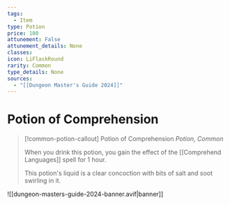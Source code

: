 ```yaml
---
tags:
  - Item
type: Potion
price: 100
attunement: False
attunement_details: None
classes:
icon: LiFlaskRound
rarity: Common
type_details: None
sources:
  - "[[Dungeon Master's Guide 2024]]"
---
```


# Potion of Comprehension

>[!common-potion-callout] Potion of Comprehension
>_Potion, Common_
>
>When you drink this potion, you gain the effect of the [[Comprehend Languages]] spell for 1 hour.
>
>This potion's liquid is a clear concoction with bits of salt and soot swirling in it.


![[dungeon-masters-guide-2024-banner.avif|banner]]
